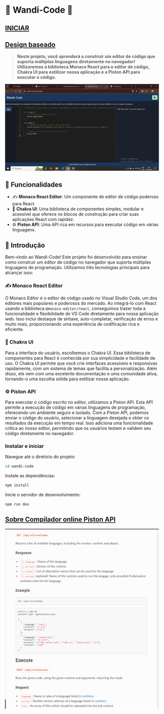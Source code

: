 # 🌟 Wandi-Code 🌟

## [INICIAR](https://wandi-code.vercel.app/)

## [Design baseado](https://wandi-code-design.vercel.app/)

> **Neste projeto, você aprenderá a construir um editor de código que suporta múltiplas linguagens diretamente no navegador! Utilizaremos a biblioteca Monaco React para o editor de código, Chakra UI para estilizar nossa aplicação e a Piston API para executar o código.**

![Splash Screen](https://github.com/elisioMassaqui/wandi-code/blob/master/Anota%C3%A7%C3%A3o%202024-06-24%20120112.png)


## 🚀 Funcionalidades

- ✍️ **Monaco React Editor**: Um componente de editor de código poderoso para React.
- 🎨 **Chakra UI**: Uma biblioteca de componentes simples, modular e acessível que oferece os blocos de construção para criar suas aplicações React com rapidez.
- ⚙️ **Piston API**: Uma API rica em recursos para executar código em várias linguagens.

## 📖 Introdução

Bem-vindo ao Wandi-Code! Este projeto foi desenvolvido para ensinar como construir um editor de código no navegador que suporta múltiplas linguagens de programação. Utilizamos três tecnologias principais para alcançar isso:

### ✍️ Monaco React Editor

O Monaco Editor é o editor de código usado no Visual Studio Code, um dos editores mais populares e poderosos do mercado. Ao integrá-lo com React usando a biblioteca `@monaco-editor/react`, conseguimos trazer toda a funcionalidade e flexibilidade do VS Code diretamente para nossa aplicação web. Isso inclui destaque de sintaxe, auto-completar, verificação de erros e muito mais, proporcionando uma experiência de codificação rica e eficiente.

### 🎨 Chakra UI

Para a interface do usuário, escolhemos o Chakra UI. Essa biblioteca de componentes para React é conhecida por sua simplicidade e facilidade de uso. O Chakra UI permite que você crie interfaces acessíveis e responsivas rapidamente, com um sistema de temas que facilita a personalização. Além disso, ele vem com uma excelente documentação e uma comunidade ativa, tornando-o uma escolha sólida para estilizar nossa aplicação.

### ⚙️ Piston API

Para executar o código escrito no editor, utilizamos a Piston API. Esta API permite a execução de código em várias linguagens de programação, oferecendo um ambiente seguro e isolado. Com a Piston API, podemos enviar o código do usuário, selecionar a linguagem desejada e obter os resultados da execução em tempo real. Isso adiciona uma funcionalidade crítica ao nosso editor, permitindo que os usuários testem e validem seu código diretamente no navegador.

### Instalar e iniciar

Navegue até o diretório do projeto:

```sh
cd wandi-code
```

Instale as dependências:

```sh
npm install
```

Inicie o servidor de desenvolvimento:

```sh
npm run dev
```

## [Sobre Compilador online Piston API](https://github.com/elisioMassaqui/wandi-code/blob/master/sobre%20compilar%20online.md)
![Compiler](https://github.com/elisioMassaqui/wandi-code/blob/master/piston.png)
